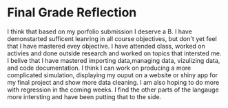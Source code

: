 # Final Grade Reflection

I think that based on my porfolio submission I deserve a B. I have demonstarted sufficent leanring in all course objectives, but don't yet feel that I
have mastered evey objective. I have attended class, worked on activies and done outside research and worked on topics that intersted me. I belive that I have mastered importing data,managing data, vizulizing data, and code documentation. I think I can work on producing a more complicated simulation, displaying my ouput on a website or shiny app for my final project and show more data cleaning. I am also hoping to do more with regression in the coming weeks. I find the other parts of the langauge more intersting and have been putting that to the side.
